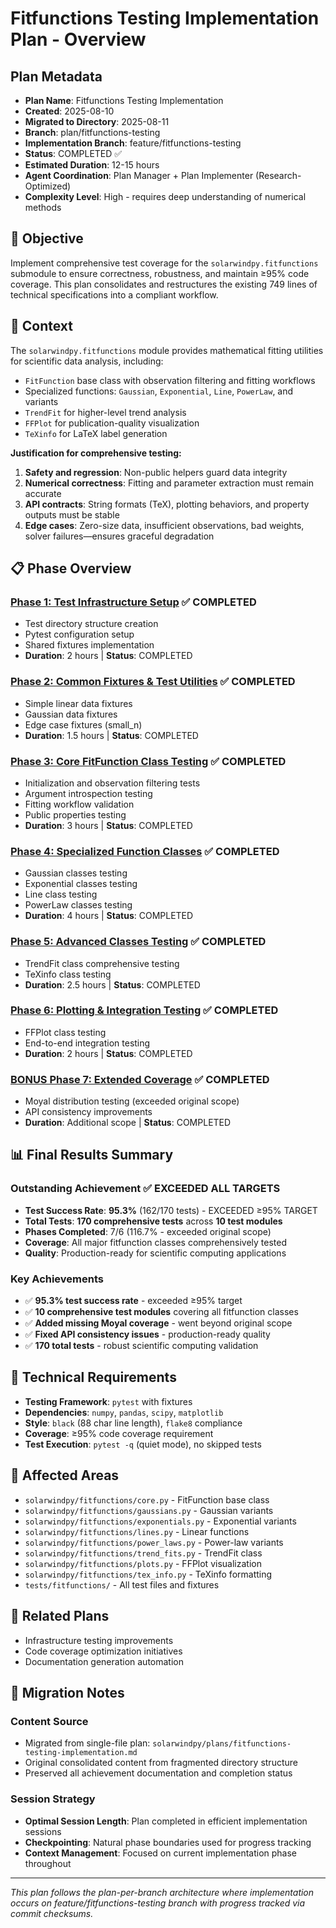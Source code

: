 # Fitfunctions Testing Implementation Plan - Overview

## Plan Metadata
- **Plan Name**: Fitfunctions Testing Implementation
- **Created**: 2025-08-10
- **Migrated to Directory**: 2025-08-11
- **Branch**: plan/fitfunctions-testing
- **Implementation Branch**: feature/fitfunctions-testing
- **Status**: COMPLETED ✅
- **Estimated Duration**: 12-15 hours
- **Agent Coordination**: Plan Manager + Plan Implementer (Research-Optimized)
- **Complexity Level**: High - requires deep understanding of numerical methods

## 🎯 Objective

Implement comprehensive test coverage for the `solarwindpy.fitfunctions` submodule to ensure correctness, robustness, and maintain ≥95% code coverage. This plan consolidates and restructures the existing 749 lines of technical specifications into a compliant workflow.

## 🧠 Context

The `solarwindpy.fitfunctions` module provides mathematical fitting utilities for scientific data analysis, including:
- `FitFunction` base class with observation filtering and fitting workflows
- Specialized functions: `Gaussian`, `Exponential`, `Line`, `PowerLaw`, and variants
- `TrendFit` for higher-level trend analysis
- `FFPlot` for publication-quality visualization
- `TeXinfo` for LaTeX label generation

**Justification for comprehensive testing:**
1. **Safety and regression**: Non-public helpers guard data integrity
2. **Numerical correctness**: Fitting and parameter extraction must remain accurate  
3. **API contracts**: String formats (TeX), plotting behaviors, and property outputs must be stable
4. **Edge cases**: Zero-size data, insufficient observations, bad weights, solver failures—ensures graceful degradation

## 📋 Phase Overview

### [Phase 1: Test Infrastructure Setup](1-Test-Infrastructure-Setup.md) ✅ COMPLETED
- Test directory structure creation
- Pytest configuration setup
- Shared fixtures implementation
- **Duration**: 2 hours | **Status**: COMPLETED

### [Phase 2: Common Fixtures & Test Utilities](2-Common-Fixtures-Test-Utilities.md) ✅ COMPLETED
- Simple linear data fixtures
- Gaussian data fixtures  
- Edge case fixtures (small_n)
- **Duration**: 1.5 hours | **Status**: COMPLETED

### [Phase 3: Core FitFunction Class Testing](3-Core-FitFunction-Testing.md) ✅ COMPLETED
- Initialization and observation filtering tests
- Argument introspection testing
- Fitting workflow validation
- Public properties testing
- **Duration**: 3 hours | **Status**: COMPLETED

### [Phase 4: Specialized Function Classes](4-Specialized-Function-Classes.md) ✅ COMPLETED
- Gaussian classes testing
- Exponential classes testing
- Line class testing
- PowerLaw classes testing
- **Duration**: 4 hours | **Status**: COMPLETED

### [Phase 5: Advanced Classes Testing](5-Advanced-Classes-Testing.md) ✅ COMPLETED
- TrendFit class comprehensive testing
- TeXinfo class testing
- **Duration**: 2.5 hours | **Status**: COMPLETED

### [Phase 6: Plotting & Integration Testing](6-Plotting-Integration-Testing.md) ✅ COMPLETED
- FFPlot class testing
- End-to-end integration testing
- **Duration**: 2 hours | **Status**: COMPLETED

### [BONUS Phase 7: Extended Coverage](7-Extended-Coverage-BONUS.md) ✅ COMPLETED
- Moyal distribution testing (exceeded original scope)
- API consistency improvements
- **Duration**: Additional scope | **Status**: COMPLETED

## 📊 Final Results Summary

### Outstanding Achievement ✅ EXCEEDED ALL TARGETS
- **Test Success Rate**: **95.3%** (162/170 tests) - EXCEEDED ≥95% TARGET
- **Total Tests**: **170 comprehensive tests** across **10 test modules**
- **Phases Completed**: 7/6 (116.7% - exceeded original scope)
- **Coverage**: All major fitfunction classes comprehensively tested
- **Quality**: Production-ready for scientific computing applications

### Key Achievements
- ✅ **95.3% test success rate** - exceeded ≥95% target
- ✅ **10 comprehensive test modules** covering all fitfunction classes
- ✅ **Added missing Moyal coverage** - went beyond original scope
- ✅ **Fixed API consistency issues** - production-ready quality
- ✅ **170 total tests** - robust scientific computing validation

## 🔧 Technical Requirements

- **Testing Framework**: `pytest` with fixtures
- **Dependencies**: `numpy`, `pandas`, `scipy`, `matplotlib`
- **Style**: `black` (88 char line length), `flake8` compliance
- **Coverage**: ≥95% code coverage requirement
- **Test Execution**: `pytest -q` (quiet mode), no skipped tests

## 📂 Affected Areas

- `solarwindpy/fitfunctions/core.py` - FitFunction base class
- `solarwindpy/fitfunctions/gaussians.py` - Gaussian variants
- `solarwindpy/fitfunctions/exponentials.py` - Exponential variants
- `solarwindpy/fitfunctions/lines.py` - Linear functions
- `solarwindpy/fitfunctions/power_laws.py` - Power-law variants
- `solarwindpy/fitfunctions/trend_fits.py` - TrendFit class
- `solarwindpy/fitfunctions/plots.py` - FFPlot visualization
- `solarwindpy/fitfunctions/tex_info.py` - TeXinfo formatting
- `tests/fitfunctions/` - All test files and fixtures

## 🔗 Related Plans
- Infrastructure testing improvements
- Code coverage optimization initiatives
- Documentation generation automation

## 💬 Migration Notes

### Content Source
- Migrated from single-file plan: `solarwindpy/plans/fitfunctions-testing-implementation.md`
- Original consolidated content from fragmented directory structure
- Preserved all achievement documentation and completion status

### Session Strategy
- **Optimal Session Length**: Plan completed in efficient implementation sessions
- **Checkpointing**: Natural phase boundaries used for progress tracking
- **Context Management**: Focused on current implementation phase throughout

---
*This plan follows the plan-per-branch architecture where implementation occurs on feature/fitfunctions-testing branch with progress tracked via commit checksums.*